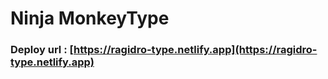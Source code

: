 # Ninja MonkeyType

### Deploy url : [https://ragidro-type.netlify.app](https://ragidro-type.netlify.app)
